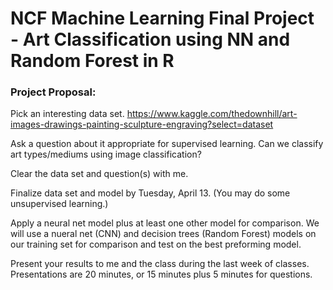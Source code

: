 # NCF Machine Learning Final Project - Art Classification using NN and Random Forest in R

### Project Proposal:

Pick an interesting data set.
https://www.kaggle.com/thedownhill/art-images-drawings-painting-sculpture-engraving?select=dataset

Ask a question about it appropriate for supervised learning.
Can we classify art types/mediums using image classification?

Clear the data set and question(s) with me.

Finalize data set and model by Tuesday, April 13.
(You may do some unsupervised learning.)

Apply a neural net model plus at least one other model for comparison.
We will use a nueral net (CNN) and decision trees (Random Forest) models on our training set for comparison and test on the best preforming model. 

Present your results to me and the class during the last week of classes. Presentations are 20 minutes, or 15 minutes plus 5 minutes for questions.

